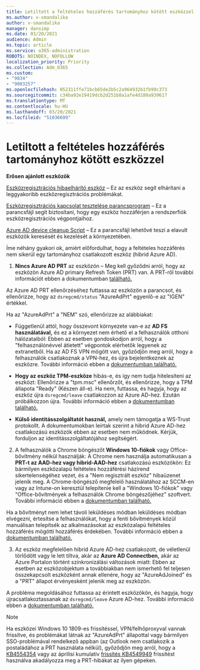 ```yaml
---
title: Letiltott a feltételes hozzáférés tartományhoz kötött eszközzel
ms.author: v-smandalika
author: v-smandalika
manager: dansimp
ms.date: 03/20/2021
audience: Admin
ms.topic: article
ms.service: o365-administration
ROBOTS: NOINDEX, NOFOLLOW
localization_priority: Priority
ms.collection: Adm_O365
ms.custom:
- "9834"
- "9003257"
ms.openlocfilehash: 052311ffe71bcb65de2b5c2a964932b1fb99c373
ms.sourcegitcommit: c34ba92e19419dcb2d251b8a1afe4d180a939617
ms.translationtype: MT
ms.contentlocale: hu-HU
ms.lasthandoff: 03/20/2021
ms.locfileid: "51036699"
---
```

# <a name="im-getting-blocked-by-conditional-access-with-domain-joined-device"></a>Letiltott a feltételes hozzáférés tartományhoz kötött eszközzel

**Erősen ajánlott eszközök**

[Eszközregisztrációs hibaelhárító eszköz](https://docs.microsoft.com/samples/azure-samples/dsregtool/dsregtool/) – Ez az eszköz segít elhárítani a leggyakoribb eszközregisztrációs problémákat.

[Eszközregisztrációs kapcsolat tesztelése parancsprogram](https://docs.microsoft.com/samples/azure-samples/testdeviceregconnectivity/testdeviceregconnectivity/) – Ez a parancsfájl segít biztosítani, hogy egy eszköz hozzáférjen a rendszerfiók eszközregisztrációs végpontjaihoz.

[Azure AD device cleanup Script](https://github.com/mzmaili/AzureADDeviceCleanup) – Ez a parancsfájl lehetővé teszi a elavult eszközök keresését és kezelését a környezetében.

Íme néhány gyakori ok, amiért előfordulhat, hogy a feltételes hozzáférés nem sikerül egy tartományhoz csatlakozott eszköz (hibrid Azure AD).

1. **Nincs Azure AD PRT** az eszközön – Meg kell győződni arról, hogy az eszközön Azure AD primary Refresh Token (PRT) van. A PRT-ről további információt ebben a dokumentumban [található.](https://docs.microsoft.com/azure/active-directory/devices/concept-primary-refresh-token)

Az Azure AD PRT ellenőrzéséhez futtassa az eszközön a parancsot, és ellenőrizze, hogy az `dsregcmd/status` "AzureAdPrt" egyenlő-e az "IGEN" értékkel.

Ha az "AzureAdPrt" a "NEM" szó, ellenőrizze az alábbiakat:

- Függetlenül attól, hogy összevont környezete van-e az **AD FS használatával,** és ez a környezet nem érhető el a felhasználók otthoni hálózataiból: Ebben az esetben gondoskodjon arról, hogy a "felhasználónévvel átietett" végpontok elérhetők legyenek az extranetből. Ha az AD FS VPN mögött van, győződjön meg arról, hogy a felhasználók csatlakoznak a VPN-hez, és újra bejelentkeznek az eszközre. További információ ebben a [dokumentumban található.](https://docs.microsoft.com/azure/active-directory/devices/hybrid-azuread-join-federated-domains)

- **Hogy az eszköz TPM-eszköze** hibás-e, és így nem tudja hitelesíteni az eszközt: Ellenőrizze a "tpm.msc" ellenőrzőt, és ellenőrizze, hogy a TPM állapota "Ready" (Készen áll-e). Ha nem, futtassa, és hagyja, hogy az eszköz újra `dsregcmd/leave` csatlakozzon az Azure AD-hez. Ezután próbálkozzon újra. További információ ebben a [dokumentumban található.](https://docs.microsoft.com/azure/active-directory/devices/troubleshoot-device-dsregcmd#sso-state)

- **Külső identitásszolgáltatót használ,** amely nem támogatja a WS-Trust protokollt. A dokumentumokban leírtak szerint a hibrid Azure AD-hez csatlakozású eszközök ebben az esetben nem működnek. Kérjük, forduljon az identitásszolgáltatójához segítségért.

2. A felhasználók a Chrome böngészőt **Windows 10-fiókok** vagy Office-bővítmény nélkül használják: A Chrome nem használja automatikusan a **PRT-t az AAD-hez vagy hibrid-AAD-hez** csatlakozású eszközökön: Ez bármilyen eszközalapú feltételes hozzáférési házirend sikertelenségéhez vezet, és a "Nem regisztrált eszköz" hibaüzenet jelenik meg. A Chrome-böngésző megfelelő használatához az SCCM-en vagy az Intune-on keresztül telepítenie kell a "Windows 10-fiókok" vagy "Office-bővítmények a felhasználók Chrome böngészőjéhez" szoftvert. További információ ebben a [dokumentumban található.](https://docs.microsoft.com/azure/active-directory/conditional-access/concept-conditional-access-conditions#chrome-support)

Ha a bővítményt nem lehet távoli leküldéses módban leküldéses módban elvégezni, értesítse a felhasználókat, hogy a fenti bővítmények közül manuálisan telepítsék az alkalmazásokat az eszközalapú feltételes hozzáférés mögötti hozzáférés érdekében. További információ ebben a [dokumentumban található.](https://docs.microsoft.com/azure/active-directory/conditional-access/require-managed-devices#prerequisites)

3. Az eszköz megfelelően hibrid Azure AD-hez csatlakozott, de véletlenül törlődött vagy le lett tiltva, akár az **Azure AD Connectben,** akár az Azure Portalon történt szinkronizálási változások miatt: Ebben az esetben az eszközobjektum a továbbiakban nem ismerhető fel teljesen összekapcsolt eszközként annak ellenére, hogy az "AzureAdJoined" és a "PRT" állapot érvényesként jelenik meg az eszközön.

A probléma megoldásához futtassa az érintett eszközökön, és hagyja, hogy újracsatlakoztassanak az `dsregcmd/leave` Azure AD-hez. További információ ebben a [dokumentumban található.](https://docs.microsoft.com/azure/active-directory/devices/faq#q-why-do-my-users-see-an-error-message-saying-your-organization-has-deleted-the-device-or-your-organization-has-disabled-the-device-on-their-windows-10-devices)

> [!NOTE]
> Ha eszközei Windows 10 1809-es frissítéssel, VPN/felhőproxyval vannak frissítve, és problémákat látnak az "AzureAdPrt" állapottal vagy bármilyen SSO-problémával rendelkező appban (az Outlook nem csatlakozik a postaládához a PRT használata nélkül), győződjön meg arról, hogy a [KB4554354](https://support.microsoft.com/topic/march-30-2020-kb4554354-os-build-17763-1132-deaba49b-4b29-55b9-caee-3e2d87dd75a2) vagy az áprilisi kumulatív [frissítés KB4549949](https://support.microsoft.com/topic/april-14-2020-kb4549949-os-build-17763-1158-76d9a3af-b20b-8996-bd4d-7b50c505fda6) frissítést használva akadályozza meg a PRT-hibákat az ilyen gépeken.

















